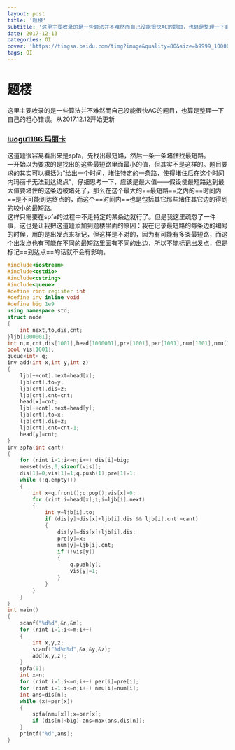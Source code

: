 ```yaml
---
layout: post
title: '题楼'
subtitle: '这里主要收录的是一些算法并不难然而自己没能很快AC的题目，也算是整理一下自己的粗心错误。从2017.12.12开始更新'
date: 2017-12-13
categories: OI
cover: 'https://timgsa.baidu.com/timg?image&quality=80&size=b9999_10000&sec=1513246658316&di=d9fecc95e7348be82c2da9f4894ebe79&imgtype=0&src=http%3A%2F%2Fimg.bbs.wisenjoy.com%2Fforum%2F201501%2F01%2F210659nfv74dwgfk1ywszg.jpg'
tags: OI
---
```

# 题楼
这里主要收录的是一些算法并不难然而自己没能很快AC的题目，也算是整理一下自己的粗心错误。从2017.12.12开始更新
### [luogu1186 玛丽卡](https://www.luogu.org/problemnew/show/1186)
这道题很容易看出来是spfa，先找出最短路，然后一条一条堵住找最短路。    
一开始以为要求的是找出的这些最短路里面最小的值，但其实不是这样的。题目要求的其实可以概括为“给出一个时间，堵住特定的一条路，使得堵住后在这个时间内玛丽卡无法到达终点”，仔细思考一下，应该是最大值——假设使最短路达到最大值要堵住的这条边被堵死了，那么在这个最大的==最短路==之内的==时间内==是不可能到达终点的，而这个==时间内==也是包括其它那些堵住其它边的得到的较小的最短路。    
这样只需要在spfa的过程中不走特定的某条边就行了。但是我这里疏忽了一件事，这也是让我把这道题添加到题楼里面的原因：我在记录最短路的每条边的编号的时候，用的是出发点来标记，但这样是不对的，因为有可能有多条最短路，而这个出发点也有可能在不同的最短路里面有不同的出边，所以不能标记出发点，但是标记==到达点==的话就不会有影响。    
```cpp
#include<iostream>
#include<cstdio>
#include<cstring>
#include<queue>
#define rint register int
#define inv inline void
#define big 1e9
using namespace std;
struct node
{
	int next,to,dis,cnt;
}ljb[1000001];
int n,m,cnt,dis[1001],head[1000001],pre[1001],per[1001],num[1001],nmu[1001],hh;
bool vis[1001];
queue<int> q;
inv add(int x,int y,int z)
{
	ljb[++cnt].next=head[x];
	ljb[cnt].to=y;
	ljb[cnt].dis=z;
	ljb[cnt].cnt=cnt;
	head[x]=cnt;
	ljb[++cnt].next=head[y];
	ljb[cnt].to=x;
	ljb[cnt].dis=z;
	ljb[cnt].cnt=cnt-1;
	head[y]=cnt;
}
inv spfa(int cant)
{
	for (rint i=1;i<=n;i++) dis[i]=big;
	memset(vis,0,sizeof(vis));
	dis[1]=0;vis[1]=1;q.push(1);pre[1]=1;
	while (!q.empty())
	{
		int x=q.front();q.pop();vis[x]=0;
		for (rint i=head[x];i;i=ljb[i].next)
		{
			int y=ljb[i].to;
			if (dis[y]>dis[x]+ljb[i].dis && ljb[i].cnt!=cant)
			{
				dis[y]=dis[x]+ljb[i].dis;
				pre[y]=x;
				num[y]=ljb[i].cnt;
				if (!vis[y])
				{
					q.push(y);
					vis[y]=1;
				}
			}
		}
	}
}
int main()
{
	scanf("%d%d",&n,&m);
	for (rint i=1;i<=m;i++)
	{
		int x,y,z;
		scanf("%d%d%d",&x,&y,&z);
		add(x,y,z);
	}
	spfa(0);
	int x=n;
	for (rint i=1;i<=n;i++) per[i]=pre[i];
	for (rint i=1;i<=n;i++) nmu[i]=num[i];
	int ans=dis[n];
	while (x!=per[x])
	{
		spfa(nmu[x]);x=per[x];
		if (dis[n]<big) ans=max(ans,dis[n]);
	}
	printf("%d",ans);
}
```
